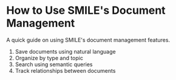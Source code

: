 # How to Use SMILE's Document Management

A quick guide on using SMILE's document management features.

1. Save documents using natural language
2. Organize by type and topic
3. Search using semantic queries
4. Track relationships between documents
